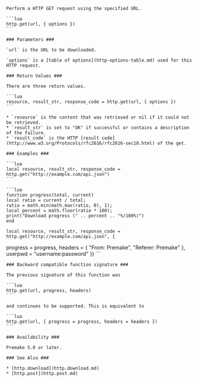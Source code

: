 	Perform a HTTP GET request using the specified URL.
	
	```lua
	http.get(url, { options })
	```
	
	### Parameters ###
	
	`url` is the URL to be downloaded. 
	
	`options` is a [table of options](http-options-table.md) used for this HTTP request. 
	
	### Return Values ###
	
	There are three return values.
	
	```lua
	resource, result_str, response_code = http.get(url, { options })
	```
	
    * `resource` is the content that was retrieved or nil if it could not be retrieved.
    * `result_str` is set to "OK" if successful or contains a description of the failure.
    * `result_code` is the HTTP [result code](http://www.w3.org/Protocols/rfc2616/rfc2616-sec10.html) of the get. 
	
	### Examples ###
	
	```lua
	local resource, result_str, response_code = http.get("http://example.com/api.json")
	```
	
	```lua
	function progress(total, current)
    local ratio = current / total;
    ratio = math.min(math.max(ratio, 0), 1);
    local percent = math.floor(ratio * 100);
    print("Download progress (" .. percent .. "%/100%)")
	end
	
	local resource, result_str, response_code = http.get("http://example.com/api.json", {
progress = progress,
headers = { "From: Premake", "Referer: Premake" }, 
userpwd = "username:password"
	})
	```
	
	### Backward compatible function signature ###
	
	The previous signature of this function was
	
	```lua
	http.get(url, progress, headers)
	```
	
	and continues to be supported. This is equivalent to
	
	```lua
	http.get(url, { progress = progress, headers = headers })
	```
	
	### Availability ###
	
	Premake 5.0 or later.
	
	### See Also ###
	
	* [http.download](http.download.md)
	* [http.post](http.post.md)